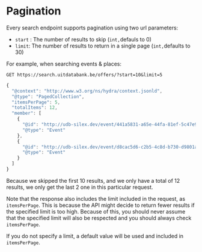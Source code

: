 # Pagination

Every search endpoint supports pagination using two url parameters:

* `start` : The number of results to skip \(`int,`defauls to 0\)
* `limit`: The number of results to return in a single page \(`int,`defaults to 30\)

For example, when searching events & places:

```
GET https://search.uitdatabank.be/offers/?start=10&limit=5
```

```js
{
  "@context": "http://www.w3.org/ns/hydra/context.jsonld",
  "@type": "PagedCollection",
  "itemsPerPage": 5,
  "totalItems": 12,
  "member": [
    {
      "@id": "http://udb-silex.dev/event/441a5831-a65e-44fa-81ef-5c47e9c57a05",
      "@type": "Event"
    },
    {
      "@id": "http://udb-silex.dev/event/d8cac5d6-c2b5-4c8d-b730-d9801a920c89",
      "@type": "Event"
    }
  ]
}
```

Because we skipped the first 10 results, and we only have a total of 12 results, we only get the last 2 one in this particular request.

Note that the response also includes the limit included in the request, as `itemsPerPage`. This is because the API might decide to return fewer results if the specified limit is too high. Because of this, you should never assume that the specified limit will also be respected and you should always check `itemsPerPage`.

If you do not specify a limit, a default value will be used and included in `itemsPerPage`.

